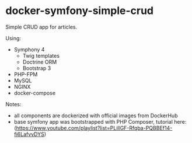 # docker-symfony-simple-crud

Simple CRUD app for articles.

Using:
* Symphony 4
    * Twig templates
    * Doctrine ORM
    * Bootstrap 3
* PHP-FPM
* MySQL
* NGINX
* docker-compose

Notes:
* all components are dockerized with official images from DockerHub
* base symfony app was bootstrapped with PHP Composer, tutorial here: (https://www.youtube.com/playlist?list=PLillGF-Rfqba-PQBBEf14-fi6LafvvDYS)